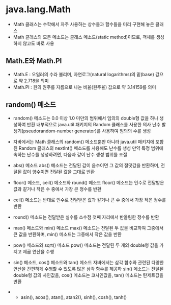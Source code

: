 java.lang.Math
=======
+ Math 클래스는 수학에서 자주 사용하는 상수들과 함수들을 미리 구현해 놓은 클래스
+ Math 클래스의 모든 메소드는 클래스 메소드(static method)이므로, 객체를 생성하지 않고도 바로 사용


Math.E와 Math.PI
------
+ Math.E : 오일러의 수라 불리며, 자연로그(natural logarithms)의 밑(base) 값으로 약 2.718을 의미
+ Math.PI : 원의 원주를 지름으로 나눈 비율(원주율) 값으로 약 3.14159를 의미


random() 메소드
-------
+ random() 메소드는 0.0 이상 1.0 미만의 범위에서 임의의 double형 값을 하나 생성하여 반환
  내부적으로 java.util 패키지의 Random 클래스를 사용한 의사 난수 발생기(pseudorandom-number generator)를 사용하여 임의의 수를 생성
 
+ 자바에서는 Math 클래스의 random() 메소드뿐만 아니라 java.util 패키지에 포함된 Random 클래스의 nextInt() 메소드를 사용해도 난수를 생성
  만약 특정 범위에 속하는 난수를 생성하려면, 다음과 같이 난수 생성 범위를 조절

+ abs() 메소드
  abs() 메소드는 전달된 값이 음수이면 그 값의 절댓값을 반환하며, 전달된 값이 양수이면 전달된 값을 그대로 반환

+ floor() 메소드, ceil() 메소드와 round() 메소드
  floor() 메소드는 인수로 전달받은 값과 같거나 작은 수 중에서 가장 큰 정수를 반환

+ ceil() 메소드는 반대로 인수로 전달받은 값과 같거나 큰 수 중에서 가장 작은 정수를 반환
+ round() 메소드는 전달받은 실수를 소수점 첫째 자리에서 반올림한 정수를 반환

+ max() 메소드와 min() 메소드
  max() 메소드는 전달된 두 값을 비교하여 그중에서 큰 값을 반환하며, min() 메소드는 그중에서 작은 값을 반환

+ pow() 메소드와 sqrt() 메소드
  pow() 메소드는 전달된 두 개의 double형 값을 가지고 제곱 연산을 수행

+ sin() 메소드, cos() 메소드와 tan() 메소드
  자바에서는 삼각 함수와 관련된 다양한 연산을 간편하게 수행할 수 있도록 많은 삼각 함수를 제공하
  sin() 메소드는 전달된 double형 값의 사인값을, cos() 메소드는 코사인값을, tan() 메소드는 탄제트값을 반환

+ - asin(), acos(), atan(), atan2(), sinh(), cosh(), tanh()


